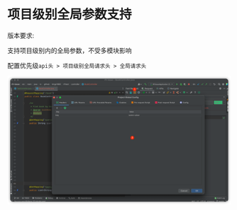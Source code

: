 # 项目级别全局参数支持

版本要求: <Badge text="2022.1.8" />

支持项目级别内的全局参数，不受多模块影响

配置优先级`api头 > 项目级别全局请求头 > 全局请求头`

![projectConfigParam](/img/projectConfigParam.png)

